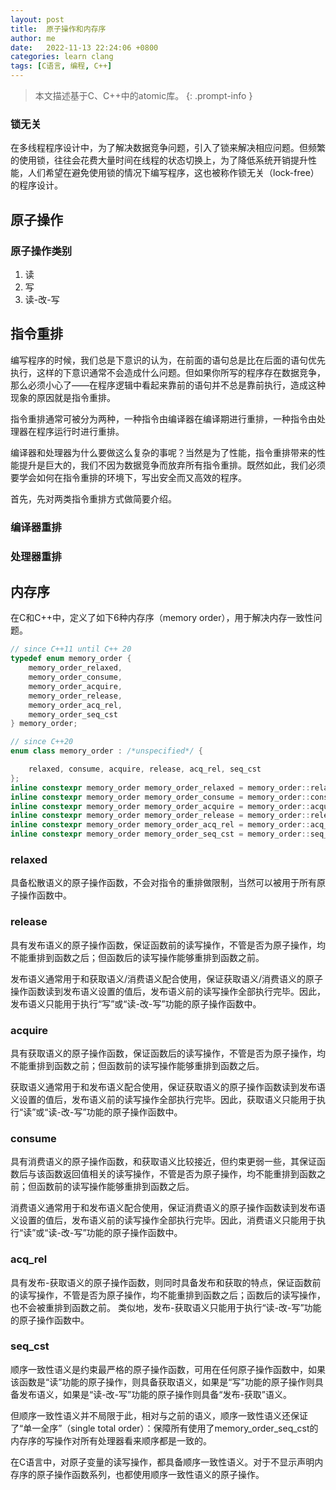 ```yaml
---
layout: post
title:  原子操作和内存序
author: me
date:   2022-11-13 22:24:06 +0800
categories: learn clang
tags: [C语言, 编程, C++]
---
```


> 本文描述基于C、C++中的atomic库。
{: .prompt-info }

### 锁无关
在多线程程序设计中，为了解决数据竞争问题，引入了锁来解决相应问题。但频繁的使用锁，往往会花费大量时间在线程的状态切换上，为了降低系统开销提升性能，人们希望在避免使用锁的情况下编写程序，这也被称作锁无关（lock-free）的程序设计。

## 原子操作

### 原子操作类别

1. 读
2. 写
3. 读-改-写

## 指令重排

编写程序的时候，我们总是下意识的认为，在前面的语句总是比在后面的语句优先执行，这样的下意识通常不会造成什么问题。但如果你所写的程序存在数据竞争，那么必须小心了——在程序逻辑中看起来靠前的语句并不总是靠前执行，造成这种现象的原因就是指令重排。

指令重排通常可被分为两种，一种指令由编译器在编译期进行重排，一种指令由处理器在程序运行时进行重排。

编译器和处理器为什么要做这么复杂的事呢？当然是为了性能，指令重排带来的性能提升是巨大的，我们不因为数据竞争而放弃所有指令重排。既然如此，我们必须要学会如何在指令重排的环境下，写出安全而又高效的程序。

首先，先对两类指令重排方式做简要介绍。

### 编译器重排

### 处理器重排

## 内存序

在C和C++中，定义了如下6种内存序（memory order），用于解决内存一致性问题。

```c++
// since C++11 until C++ 20
typedef enum memory_order {
    memory_order_relaxed,
    memory_order_consume,
    memory_order_acquire,
    memory_order_release,
    memory_order_acq_rel,
    memory_order_seq_cst
} memory_order;

// since C++20
enum class memory_order : /*unspecified*/ {

    relaxed, consume, acquire, release, acq_rel, seq_cst
};
inline constexpr memory_order memory_order_relaxed = memory_order::relaxed;
inline constexpr memory_order memory_order_consume = memory_order::consume;
inline constexpr memory_order memory_order_acquire = memory_order::acquire;
inline constexpr memory_order memory_order_release = memory_order::release;
inline constexpr memory_order memory_order_acq_rel = memory_order::acq_rel;
inline constexpr memory_order memory_order_seq_cst = memory_order::seq_cst;
```
### relaxed
具备松散语义的原子操作函数，不会对指令的重排做限制，当然可以被用于所有原子操作函数中。

### release
具有发布语义的原子操作函数，保证函数前的读写操作，不管是否为原子操作，均不能重排到函数之后；但函数后的读写操作能够重排到函数之前。

发布语义通常用于和获取语义/消费语义配合使用，保证获取语义/消费语义的原子操作函数读到发布语义设置的值后，发布语义前的读写操作全部执行完毕。因此，发布语义只能用于执行“写”或“读-改-写”功能的原子操作函数中。

### acquire
具有获取语义的原子操作函数，保证函数后的读写操作，不管是否为原子操作，均不能重排到函数之前；但函数前的读写操作能够重排到函数之后。

获取语义通常用于和发布语义配合使用，保证获取语义的原子操作函数读到发布语义设置的值后，发布语义前的读写操作全部执行完毕。因此，获取语义只能用于执行“读”或“读-改-写”功能的原子操作函数中。

### consume
具有消费语义的原子操作函数，和获取语义比较接近，但约束更弱一些，其保证函数后与该函数返回值相关的读写操作，不管是否为原子操作，均不能重排到函数之前；但函数前的读写操作能够重排到函数之后。

消费语义通常用于和发布语义配合使用，保证消费语义的原子操作函数读到发布语义设置的值后，发布语义前的读写操作全部执行完毕。因此，消费语义只能用于执行“读”或“读-改-写”功能的原子操作函数中。

### acq_rel
具有发布-获取语义的原子操作函数，则同时具备发布和获取的特点，保证函数前的读写操作，不管是否为原子操作，均不能重排到函数之后；函数后的读写操作，也不会被重排到函数之前。
类似地，发布-获取语义只能用于执行“读-改-写”功能的原子操作函数中。

### seq_cst
顺序一致性语义是约束最严格的原子操作函数，可用在任何原子操作函数中，如果该函数是“读”功能的原子操作，则具备获取语义，如果是“写”功能的原子操作则具备发布语义，如果是“读-改-写”功能的原子操作则具备“发布-获取”语义。

但顺序一致性语义并不局限于此，相对与之前的语义，顺序一致性语义还保证了“单一全序”（single total order）：保障所有使用了memory_order_seq_cst的内存序的写操作对所有处理器看来顺序都是一致的。

在C语言中，对原子变量的读写操作，都具备顺序一致性语义。对于不显示声明内存序的原子操作函数系列，也都使用顺序一致性语义的原子操作。
